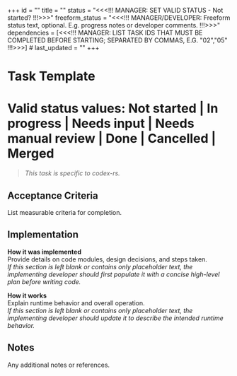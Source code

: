 +++
id = "<NN>"
title = "<Task Title>"
status = "<<<!!! MANAGER: SET VALID STATUS  - Not started? !!!>>>"
freeform_status = "<<<!!! MANAGER/DEVELOPER: Freeform status text, optional. E.g. progress notes or developer comments. !!!>>>"
dependencies = [<<<!!! MANAGER: LIST TASK IDS THAT MUST BE COMPLETED BEFORE STARTING; SEPARATED BY COMMAS, E.G. "02","05" !!!>>>] # <!-- Manager rationale: explain why these dependencies are required and why other tasks are not. -->
last_updated = "<timestamp in ISO format>"
+++

# Task Template

# Valid status values: Not started | In progress | Needs input | Needs manual review | Done | Cancelled | Merged


> *This task is specific to codex-rs.*

## Acceptance Criteria

List measurable criteria for completion.

## Implementation
**How it was implemented**  
Provide details on code modules, design decisions, and steps taken.  
*If this section is left blank or contains only placeholder text, the implementing developer should first populate it with a concise high-level plan before writing code.*

**How it works**  
Explain runtime behavior and overall operation.  
*If this section is left blank or contains only placeholder text, the implementing developer should update it to describe the intended runtime behavior.*

## Notes

Any additional notes or references.
